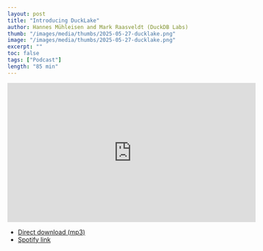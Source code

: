 ```yaml
---
layout: post
title: "Introducing DuckLake"
author: Hannes Mühleisen and Mark Raasveldt (DuckDB Labs)
thumb: "/images/media/thumbs/2025-05-27-ducklake.png"
image: "/images/media/thumbs/2025-05-27-ducklake.png"
excerpt: ""
toc: false
tags: ["Podcast"]
length: "85 min"
---
```


<div class="video-container">
<iframe width="560" height="315" src="https://www.youtube-nocookie.com/embed/zeonmOO9jm4?si=7nUCLymvtVwG51nc" title="YouTube video player" frameborder="0" allow="accelerometer; autoplay; clipboard-write; encrypted-media; gyroscope; picture-in-picture; web-share" referrerpolicy="strict-origin-when-cross-origin" allowfullscreen></iframe>
</div>

* [Direct download (mp3)](http://blobs.duckdb.org/podcasts/introducing-ducklake-podcast.mp3)
* [Spotify link](https://open.spotify.com/episode/3Xr8PGX2pwbh6MHAeWJWFs)
